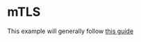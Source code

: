 # mTLS

This example will generally follow [this guide](https://medium.com/geekculture/mtls-with-nginx-and-nodejs-e3d0980ed950)